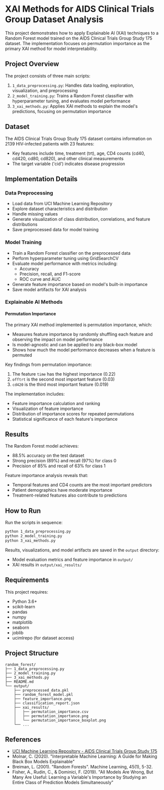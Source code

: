 # XAI Methods for AIDS Clinical Trials Group Dataset Analysis

This project demonstrates how to apply Explainable AI (XAI) techniques to a Random Forest model trained on the AIDS Clinical Trials Group Study 175 dataset. The implementation focuses on permutation importance as the primary XAI method for model interpretability.

## Project Overview

The project consists of three main scripts:

1. `1_data_preprocessing.py`: Handles data loading, exploration, visualization, and preprocessing
2. `2_model_training.py`: Trains a Random Forest classifier with hyperparameter tuning, and evaluates model performance
3. `3_xai_methods.py`: Applies XAI methods to explain the model's predictions, focusing on permutation importance

## Dataset

The AIDS Clinical Trials Group Study 175 dataset contains information on 2139 HIV-infected patients with 23 features:

- Key features include time, treatment (trt), age, CD4 counts (cd40, cd420, cd80, cd820), and other clinical measurements
- The target variable ('cid') indicates disease progression

## Implementation Details

### Data Preprocessing

- Load data from UCI Machine Learning Repository
- Explore dataset characteristics and distribution
- Handle missing values
- Generate visualization of class distribution, correlations, and feature distributions
- Save preprocessed data for model training

### Model Training

- Train a Random Forest classifier on the preprocessed data
- Perform hyperparameter tuning using GridSearchCV
- Evaluate model performance with metrics including:
  - Accuracy
  - Precision, recall, and F1-score
  - ROC curve and AUC
- Generate feature importance based on model's built-in importance
- Save model artifacts for XAI analysis

### Explainable AI Methods

#### Permutation Importance

The primary XAI method implemented is permutation importance, which:
- Measures feature importance by randomly shuffling each feature and observing the impact on model performance
- Is model-agnostic and can be applied to any black-box model
- Shows how much the model performance decreases when a feature is permuted

Key findings from permutation importance:
1. The feature `time` has the highest importance (0.22)
2. `offtrt` is the second most important feature (0.03)
3. `cd420` is the third most important feature (0.019)

The implementation includes:
- Feature importance calculation and ranking
- Visualization of feature importance
- Distribution of importance scores for repeated permutations
- Statistical significance of each feature's importance

## Results

The Random Forest model achieves:
- 88.5% accuracy on the test dataset
- Strong precision (89%) and recall (97%) for class 0
- Precision of 85% and recall of 63% for class 1

Feature importance analysis reveals that:
- Temporal features and CD4 counts are the most important predictors
- Patient demographics have moderate importance
- Treatment-related features also contribute to predictions

## How to Run

Run the scripts in sequence:

```bash
python 1_data_preprocessing.py
python 2_model_training.py
python 3_xai_methods.py
```

Results, visualizations, and model artifacts are saved in the `output` directory:
- Model evaluation metrics and feature importance in `output/`
- XAI results in `output/xai_results/`

## Requirements

This project requires:
- Python 3.6+
- scikit-learn
- pandas
- numpy
- matplotlib
- seaborn
- joblib
- ucimlrepo (for dataset access)

## Project Structure

```
random_forest/
├── 1_data_preprocessing.py
├── 2_model_training.py
├── 3_xai_methods.py
├── README.md
└── output/
    ├── preprocessed_data.pkl
    ├── random_forest_model.pkl
    ├── feature_importance.png
    ├── classification_report.json
    ├── xai_results/
    │   ├── permutation_importance.csv
    │   ├── permutation_importance.png
    │   └── permutation_importance_boxplot.png
    └── ...
```

## References

- [UCI Machine Learning Repository - AIDS Clinical Trials Group Study 175](https://archive.ics.uci.edu/dataset/890/aids+clinical+trials+group+study+175)
- Molnar, C. (2020). "Interpretable Machine Learning: A Guide for Making Black Box Models Explainable"
- Breiman, L. (2001). "Random Forests". Machine Learning, 45(1), 5-32.
- Fisher, A., Rudin, C., & Dominici, F. (2019). "All Models Are Wrong, But Many Are Useful: Learning a Variable's Importance by Studying an Entire Class of Prediction Models Simultaneously" 